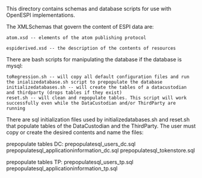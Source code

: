 This directory contains schemas and database scripts for use with OpenESPI implementations.

The XMLSchemas that govern the content of ESPI data are:

	atom.xsd -- elements of the atom publishing protocol
	
	espiderived.xsd -- the description of the contents of resources
	
	
There are bash scripts for manipulating the database if the database is mysql:

	toRegression.sh -- will copy all default configuration files and run the inializedatabase.sh script to prepopulate the database
	initializedatabases.sh -- will create the tables of a datacustodian and thirdparty (drops tables if they exist)
	reset.sh -- will clean and repopulate tables. This script will work successfully even while the DataCustodian and/or ThirdParty are running
	

There are sql initialization files used by initializedatabases.sh and reset.sh that populate tables of the DataCustodian and the ThirdParty. The user must copy or create the desired contents and name the files:

prepopulate tables DC:
	prepopulatesql_users_dc.sql
	prepopulatesql_applicationinformation_dc.sql
	prepopulatesql_tokenstore.sql

prepopulate tables TP:
	prepopulatesql_users_tp.sql
	prepopulatesql_applicationinformation_tp.sql


